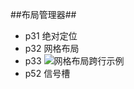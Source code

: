 ##布局管理器##
- p31 绝对定位
- p32 网格布局
- p33 ![网格布局跨行示例](http://xxx.fishc.com/album/201504/25/233904bs77d7w2jsj0zaq7.jpg)
- p52 信号槽